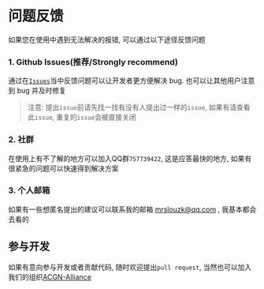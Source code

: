 # 问题反馈
如果您在使用中遇到无法解决的报错, 可以通过以下途径反馈问题

### 1. Github Issues(推荐/Strongly recommend)
通过在[`Issues`](https://github.com/ACGN-Alliance/Azurlane-helper-bot/issues)当中反馈问题可以让开发者更方便解决 bug. 
也可以让其他用户注意到 bug 并及时修复

> 注意: 提出`issue`前请先找一找有没有人提出过一样的`issue`, 如果有请查看此`issue`, 重复的`issue`会被直接关闭

### 2. 社群
在使用上有不了解的地方可以加入QQ群`757739422`, 这是应答最快的地方, 如果有很紧急的问题可以快速得到解决方案

### 3. 个人邮箱
如果有一些想匿名提出的建议可以联系我的邮箱 mrslouzk@qq.com , 我基本都会去看的

## 参与开发
如果有意向参与开发或者贡献代码, 随时欢迎提出`pull request`, 当然也可以加入我们的组织[ACGN-Alliance](https://github.com/ACGN-Alliance)